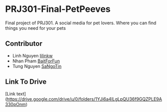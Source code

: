 # PRJ301-Final-PetPeeves

Final project of PRJ301. A social media for pet lovers. Where you can find things you need for your pets

## Contributor


- Linh Nguyen <a href="https://github.com/lilinkw">lilinkw</a>
- Nhan Pham <a href="https://github.com/BaitForFun">BaitForFun</a>
- Tung Nguyen <a href="https://github.com/SaNgoTin">SaNgoTin</a>

## Link To Drive

[Link text] (https://drive.google.com/drive/u/0/folders/1YJi6a4lLgLpQU36f9GQZPLE9A330pOnm)
